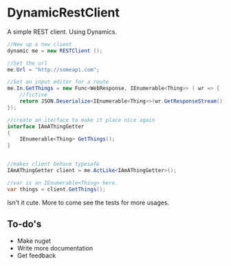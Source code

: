 # DynamicRestClient #


A simple REST client. Using Dynamics.

```C#
//New up a new client
dynamic me = new RESTClient ();

//Set the url
me.Url = "http://someapi.com";

//Set an input editor for a route
me.In.GetThings = new Func<WebResponse, IEnumerable<Thing>> ( wr => {
	//fictive
	return JSON.Deserialize<IEnumerable<Thing>>(wr.GetResponseStream());
});

//create an iterface to make it place nice again
interface IAmAThingGetter
{
	IEnumerable<Thing> GetThings();
}


//makes client behave typesafe
IAmAThingGetter client = me.ActLike<IAmAThingGetter>();

//var is an IEnumerable<Thing> here.
var things = client.GetThings();

```

Isn't it cute. More to come see the tests for more usages. 

## To-do's ##

* Make nuget
* Write more documentation
* Get feedback

